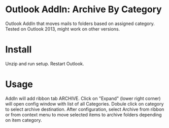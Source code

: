 # Outlook AddIn: Archive By Category
Outlook AddIn that moves mails to folders based on assigned category.
Tested on Outlook 2013, might work on other versions.

# Install
Unzip and run setup.
Restart Outlook.

# Usage
AddIn will add ribbon tab ARCHIVE.
Click on "Expand" (lower right corner) will open config window with list of all Categories.
Dobule click on category to select archive destination.
After configuration, select Archive from ribbon or from context menu to move selected items to archive folders depending on item category.
